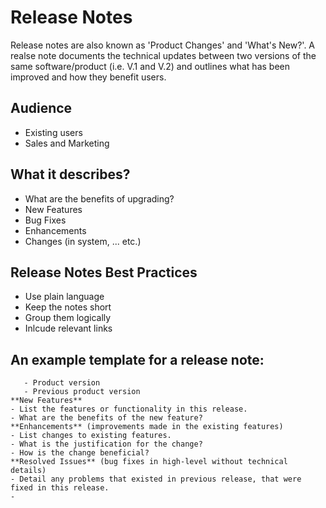 # Release Notes
Release notes are also known as 'Product Changes' and 'What's New?'.
A realse note documents the technical updates between two versions of the same software/product (i.e. V.1 and V.2) and outlines what has been improved and how they benefit users.

## Audience
* Existing users
* Sales and Marketing

## What it describes?
- What are the benefits of upgrading?
- New Features
- Bug Fixes
- Enhancements
- Changes (in system, ... etc.)

## Release Notes Best Practices
* Use plain language
* Keep the notes short
* Group them logically
* Inlcude relevant links

## An example template for a release note:
```- Release date
   - Product version
   - Previous product version
**New Features**
- List the features or functionality in this release.
- What are the benefits of the new feature?
**Enhancements** (improvements made in the existing features)
- List changes to existing features.
- What is the justification for the change?
- How is the change beneficial?
**Resolved Issues** (bug fixes in high-level without technical details)
- Detail any problems that existed in previous release, that were fixed in this release.
- 
